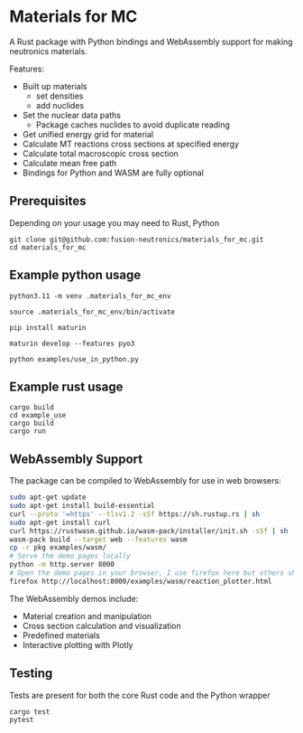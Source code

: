 # Materials for MC

A Rust package with Python bindings and WebAssembly support for making neutronics materials.

Features:

- Built up materials
    - set densities
    - add nuclides
- Set the nuclear data paths
    - Package caches nuclides to avoid duplicate reading
- Get unified energy grid for material
- Calculate MT reactions cross sections at specified energy
- Calculate total macroscopic cross section
- Calculate mean free path
- Bindings for Python and WASM are fully optional

## Prerequisites

Depending on your usage you may need to  Rust, Python 
```
git clone git@github.com:fusion-neutronics/materials_for_mc.git
cd materials_for_mc
```

## Example python usage

```
python3.11 -m venv .materials_for_mc_env

source .materials_for_mc_env/bin/activate

pip install maturin

maturin develop --features pyo3

python examples/use_in_python.py
```

## Example rust usage

```
cargo build
cd example_use
cargo build
cargo run
```

## WebAssembly Support

The package can be compiled to WebAssembly for use in web browsers:

```bash
sudo apt-get update
sudo apt-get install build-essential
curl --proto '=https' --tlsv1.2 -sSf https://sh.rustup.rs | sh
sudo apt-get install curl
curl https://rustwasm.github.io/wasm-pack/installer/init.sh -sSf | sh
wasm-pack build --target web --features wasm
cp -r pkg examples/wasm/
# Serve the demo pages locally
python -m http.server 8000
# Open the demo pages in your browser, I use firefox here but others should also work.
firefox http://localhost:8000/examples/wasm/reaction_plotter.html
```

The WebAssembly demos include:
- Material creation and manipulation
- Cross section calculation and visualization
- Predefined materials
- Interactive plotting with Plotly


## Testing

Tests are present for both the core Rust code and the Python wrapper
```
cargo test
pytest
```